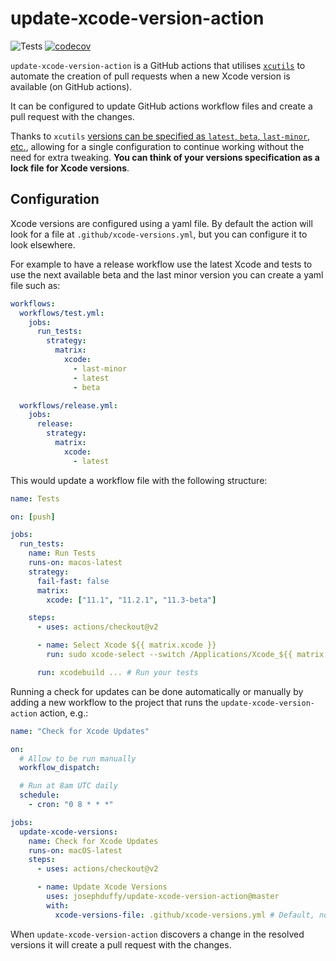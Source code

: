# update-xcode-version-action

![Tests](https://github.com/JosephDuffy/update-xcode-version-action/workflows/Tests/badge.svg)
[![codecov](https://codecov.io/gh/JosephDuffy/update-xcode-version-action/branch/master/graph/badge.svg)](https://codecov.io/gh/JosephDuffy/update-xcode-version-action)

`update-xcode-version-action` is a GitHub actions that utilises [`xcutils`](https://github.com/JosephDuffy/xcutils) to automate the creation of pull requests when a new Xcode version is available (on GitHub actions).

It can be configured to update GitHub actions workflow files and create a pull request with the changes.

Thanks to `xcutils` [versions can be specified as `latest`, `beta`, `last-minor`, etc.](https://github.com/JosephDuffy/xcutils#version-specifiers), allowing for a single configuration to continue working without the need for extra tweaking. **You can think of your versions specification as a lock file for Xcode versions**.

## Configuration

Xcode versions are configured using a yaml file. By default the action will look for a file at `.github/xcode-versions.yml`, but you can configure it to look elsewhere.

For example to have a release workflow use the latest Xcode and tests to use the next available beta and the last minor version you can create a yaml file such as:

```yaml
workflows:
  workflows/test.yml:
    jobs:
      run_tests:
        strategy:
          matrix:
            xcode:
              - last-minor
              - latest
              - beta

  workflows/release.yml:
    jobs:
      release:
        strategy:
          matrix:
            xcode:
              - latest
```

This would update a workflow file with the following structure:

```yaml
name: Tests

on: [push]

jobs:
  run_tests:
    name: Run Tests
    runs-on: macos-latest
    strategy:
      fail-fast: false
      matrix:
        xcode: ["11.1", "11.2.1", "11.3-beta"]

    steps:
      - uses: actions/checkout@v2

      - name: Select Xcode ${{ matrix.xcode }}
        run: sudo xcode-select --switch /Applications/Xcode_${{ matrix.xcode }}.app

      run: xcodebuild ... # Run your tests
```

Running a check for updates can be done automatically or manually by adding a new workflow to the project that runs the `update-xcode-version-action` action, e.g.:

```yaml
name: "Check for Xcode Updates"

on:
  # Allow to be run manually
  workflow_dispatch:

  # Run at 8am UTC daily
  schedule:
    - cron: "0 8 * * *"

jobs:
  update-xcode-versions:
    name: Check for Xcode Updates
    runs-on: macOS-latest
    steps:
      - uses: actions/checkout@v2

      - name: Update Xcode Versions
        uses: josephduffy/update-xcode-version-action@master
        with:
          xcode-versions-file: .github/xcode-versions.yml # Default, not required, but can be changed
```

When `update-xcode-version-action` discovers a change in the resolved versions it will create a pull request with the changes.
